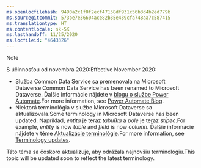 ```yaml
---
ms.openlocfilehash: 9490a2c1f0f2ecf47158df931c56b3d4b2ed779b
ms.sourcegitcommit: 573be7e36604ace82b35e439cfa748aa7c587415
ms.translationtype: HT
ms.contentlocale: sk-SK
ms.lasthandoff: 11/25/2020
ms.locfileid: "4643326"
---
```

> [!NOTE]
> <span data-ttu-id="a8392-101">S účinnosťou od novembra 2020:</span><span class="sxs-lookup"><span data-stu-id="a8392-101">Effective November 2020:</span></span>
>
> - <span data-ttu-id="a8392-102">Služba Common Data Service sa premenovala na Microsoft Dataverse.</span><span class="sxs-lookup"><span data-stu-id="a8392-102">Common Data Service has been renamed to Microsoft Dataverse.</span></span> <span data-ttu-id="a8392-103">Ďalšie informácie nájdete v [blogu o službe Power Automate](https://aka.ms/PAuAppBlog).</span><span class="sxs-lookup"><span data-stu-id="a8392-103">For more information, see [Power Automate Blog](https://aka.ms/PAuAppBlog).</span></span>
> - <span data-ttu-id="a8392-104">Niektorá terminológia v službe Microsoft Dataverse sa aktualizovala.</span><span class="sxs-lookup"><span data-stu-id="a8392-104">Some terminology in Microsoft Dataverse has been updated.</span></span> <span data-ttu-id="a8392-105">Napríklad, *entita* je teraz *tabuľka* a *pole* je teraz *stĺpec*.</span><span class="sxs-lookup"><span data-stu-id="a8392-105">For example, *entity* is now *table* and *field* is now *column*.</span></span> <span data-ttu-id="a8392-106">Ďalšie informácie nájdete v téme [Aktualizácie terminológie](https://go.microsoft.com/fwlink/?linkid=2147247).</span><span class="sxs-lookup"><span data-stu-id="a8392-106">For more information, see [Terminology updates](https://go.microsoft.com/fwlink/?linkid=2147247).</span></span>
>
> <span data-ttu-id="a8392-107">Táto téma sa čoskoro aktualizuje, aby odrážala najnovšiu terminológiu.</span><span class="sxs-lookup"><span data-stu-id="a8392-107">This topic will be updated soon to reflect the latest terminology.</span></span>

